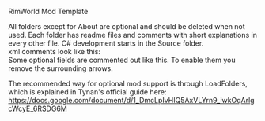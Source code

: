 RimWorld Mod Template  
  
All folders except for About are optional and should be deleted when not used. Each folder has readme files and comments with short explanations in every other file. C# development starts in the Source folder.  
xml comments look like this: <!-- comment here -->  
Some optional fields are commented out like this. To enable them you remove the surrounding arrows.  
  
The recommended way for optional mod support is through LoadFolders, which is explained in Tynan's official guide here: https://docs.google.com/document/d/1_DmcLpIvHIQ5AxVLYrn9_iwkOqArlgcWcyE_6RSDG6M